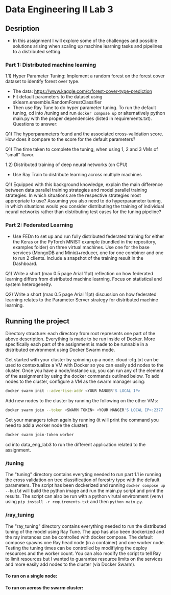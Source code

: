 # Data Engineering II Lab 3

## Desription
- In this assignment I will explore some of the challenges and possible solutions arising when
scaling up machine learning tasks and pipelines to a distributed setting.
### Part 1: Distributed machine learning
1.1) Hyper Parameter Tuning: Implement a random forest on the forest cover dataset to identify forest over type.
- The data: https://www.kaggle.com/c/forest-cover-type-prediction
- Fit default parameters to the dataset using sklearn.ensemble.RandomForestClassifier
- Then use Ray Tune to do hyper parameter tuning.
To run the default tuning, cd into /tuning and run `docker compose up` or alternatively python main.py with the proper dependencies (listed in requirements.txt). 
Questions to answer:

Q1) The hyperparameters found and the associated cross-validation score. How does it compare to the score for the default parameters?

Q1) The time taken to complete the tuning, when using 1, 2 and 3 VMs of “small” flavor.

1.2) Distributed training of deep neural networks (on CPU)
- Use Ray Train to distribute learning across multiple machines

Q1) Equipped with this background knowledge, explain the main difference between data parallel training strategies and model parallel training strategies. In which situations are the respective strategies most appropriate to use? Assuming you also need to do hyperparameter tuning, in which situations would you consider distributing the training of individual neural networks rather than distributing test cases for the tuning pipeline?

### Part 2: Federated Learning
- Use FEDn to set up and run fully distributed federated training for either the Keras or the PyTorch MNIST example (bundled in the repository, examples folder) on three virtual machines. Use one for the base services (MongoDB and Minio)+reducer, one for one combiner and one to run 2 clients. Include a snapshot of the training result in the Dashboard. 

Q1) Write a short (max 0.5 page Arial 11pt) reflection on how federated learning differs from distributed machine learning. Focus on statistical and system heterogeneity.

Q2) Write a short (max 0.5 page Arial 11pt) discussion on how federated learning relates to the Parameter Server strategy for distributed machine learning.


## Running the project

Directory structure:
each directory from root represents one part of the above description. Everything is made to be run inside of Docker. More specifically each part of the assignment is made to be runnable in a distributed environment using Docker Swarm mode.

Get started with your cluster by spinning up a node. cloud-cfg.txt can be used to contextualize a VM with Docker so you can easily add nodes to the cluster. Once you have a node/instance up, you can run any of the element of the assignment by using the docker commands outlined below. To add nodes to the cluster, configure a VM as the swarm manager using:

```bash
docker swarm init --advertise-addr <YOUR MANGER'S LOCAL IP>
```

Add new nodes to the cluster by running the following on the other VMs:
```bash
docker swarm join --token <SWARM TOKEN> <YOUR MANGER'S LOCAL IP>:2377
```

Get your managers token again by running (it will print the command you need to add a worker node the cluster):
```bash
docker swarm join-token worker
```

cd into data_eng_lab3 to run the different application related to the assignment.

### /tuning 
The "tuning" directory contains everyting needed to run part 1.1 ie running the cross validation on tree classification of forestry type with the default parameters. The script has been dockerized and running `docker compose up --build` will build the python image and run the main.py script and print the results. The script can also be run with a python virutal environment (venv) using `pip install -r requirements.txt` and then `python main.py`.


### /ray_tuning
The "ray_tuning" directory contains everything needed to run the distributed tuning of the model using Ray Tune. The app has also been dockerized and the ray instances can be controlled with docker compose. The default compose spawns one Ray head node (in a container) and one worker node. Testing the tuning times can be controlled by modifiying the deploy resources and the worker count. You can also modify the script to tell Ray to limit resources but I wanted to guarantee resource limits on the services and more easily add nodes to the cluster (via Docker Swarm).

#### To run on a single node:

#### To run on across the swarm cluster:











